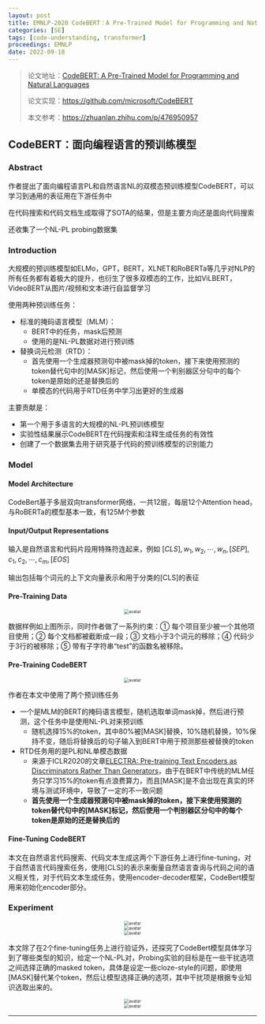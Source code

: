 ```yaml
---
layout: post
title: EMNLP-2020 CodeBERT：A Pre-Trained Model for Programming and Natural Languages
categories: [SE]
tags: [code-understanding, transformer]
proceedings: EMNLP
date: 2022-09-18
---
```


> 论文地址：[CodeBERT: A Pre-Trained Model for Programming and Natural Languages](http://arxiv.org/abs/2002.08155)
>
> 论文实现：<https://github.com/microsoft/CodeBERT>
>
> 本文参考：<https://zhuanlan.zhihu.com/p/476950957>

## CodeBERT：面向编程语言的预训练模型

### Abstract

作者提出了面向编程语言PL和自然语言NL的双模态预训练模型CodeBERT，可以学习到通用的表征用在下游任务中

在代码搜索和代码文档生成取得了SOTA的结果，但是主要方向还是面向代码搜索

还收集了一个NL-PL probing数据集

### Introduction

大规模的预训练模型如ELMo，GPT，BERT，XLNET和RoBERTa等几乎对NLP的所有任务都有着极大的提升，也衍生了很多双模态的工作，比如ViLBERT，VideoBERT从图片/视频和文本进行自监督学习

使用两种预训练任务：

- 标准的掩码语言模型（MLM）：
  - BERT中的任务，mask后预测
  - 使用的是NL-PL数据对进行预训练
- 替换词元检测（RTD）：
  - 首先使用一个生成器预测句中被mask掉的token，接下来使用预测的token替代句中的[MASK]标记，然后使用一个判别器区分句中的每个token是原始的还是替换后的
  - 单模态的代码用于RTD任务中学习出更好的生成器

主要贡献是：

- 第一个用于多语言的大规模的NL-PL预训练模型
- 实验性结果展示CodeBERT在代码搜索和注释生成任务的有效性
- 创建了一个数据集去用于研究基于代码的预训练模型的识别能力

### Model

#### Model Architecture

CodeBert基于多层双向transformer网络，一共12层，每层12个Attention head，与RoBERTa的模型基本一致，有125M个参数

#### Input/Output Representations

输入是自然语言和代码片段用特殊符连起来，例如 $[CLS],w_1,w_2,\cdots,w_n,[SEP],c_1,c_2,\cdots,c_m,[EOS]$

输出包括每个词元的上下文向量表示和用于分类的[CLS]的表征

#### Pre-Training Data

<div align="center" style="float:center"><img src="https://blog-img-1259433191.cos.ap-shanghai.myqcloud.com/CodeBERT/img1.png" alt="avatar" style="zoom:60%;" /></div>

数据样例如上图所示，同时作者做了一系列约束：① 每个项目至少被一个其他项目使用；② 每个文档都被截断成一段；③ 文档小于3个词元的移除；④ 代码少于3行的被移除；⑤ 带有子字符串“test”的函数名被移除。

#### Pre-Training CodeBERT

<div align="center" style="float:center"><img src="https://blog-img-1259433191.cos.ap-shanghai.myqcloud.com/CodeBERT/img2.png" alt="avatar" style="zoom:60%;" /></div>

作者在本文中使用了两个预训练任务

- 一个是MLM的BERT的掩码语言模型，随机选取单词mask掉，然后进行预测，这个任务中是使用NL-PL对来预训练
  - 随机选择15%的token，其中80%被[MASK]替换，10%随机替换，10%保持不变，随后将替换后的句子输入到BERT中用于预测那些被替换的token
- RTD任务用的是PL和NL单模态数据
  - 来源于ICLR2020的文章[ELECTRA: Pre-training Text Encoders as Discriminators Rather Than Generators](https://link.zhihu.com/?target=https%3A//openreview.net/pdf%3Fid%3Dr1xMH1BtvB)，由于在BERT中传统的MLM任务只学习15%的token有点浪费算力，而且[MASK]是不会出现在真实的环境与测试环境中，导致了一定的不一致问题
  - **首先使用一个生成器预测句中被mask掉的token，接下来使用预测的token替代句中的[MASK]标记，然后使用一个判别器区分句中的每个token是原始的还是替换后的**

#### Fine-Tuning CodeBERT

本文在自然语言代码搜索、代码文本生成这两个下游任务上进行fine-tuning，对于自然语言代码搜索任务，使用[CLS]的表示来衡量自然语言查询与代码之间的语义相关性，对于代码文本生成任务，使用encoder-decoder框架，CodeBert模型用来初始化encoder部分。

### Experiment

<div align="center" style="float:center"><img src="https://blog-img-1259433191.cos.ap-shanghai.myqcloud.com/CodeBERT/table1.png" alt="avatar" style="zoom:60%;" /></div>

<div align="center" style="float:center"><img src="https://blog-img-1259433191.cos.ap-shanghai.myqcloud.com/CodeBERT/table2.png" alt="avatar" style="zoom:60%;" /></div>

<div align="center" style="float:center"><img src="https://blog-img-1259433191.cos.ap-shanghai.myqcloud.com/CodeBERT/table4.png" alt="avatar" style="zoom:60%;" /></div>

本文除了在2个fine-tuning任务上进行验证外，还探究了CodeBert模型具体学习到了哪些类型的知识，给定一个NL-PL对，Probing实验的目标是在一些干扰选项之间选择正确的masked token，具体是设定一些cloze-style的问题，即使用[MASK]替代某个token，然后让模型选择正确的选项，其中干扰项是根据专业知识选取出来的。

<div align="center" style="float:center"><img src="https://blog-img-1259433191.cos.ap-shanghai.myqcloud.com/CodeBERT/img3.png" alt="avatar" style="zoom:60%;" /></div>

<div align="center" style="float:center"><img src="https://blog-img-1259433191.cos.ap-shanghai.myqcloud.com/CodeBERT/table3.png" alt="avatar" style="zoom:60%;" /></div>

<HR align=left color=#987cb9 SIZE=1>

